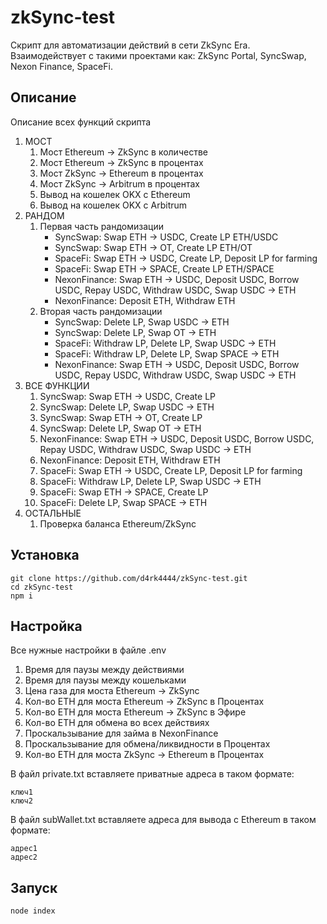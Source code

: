 # zkSync-test
Скрипт для автоматизации действий в сети ZkSync Era. Взаимодействует с такими проектами как: ZkSync Portal, SyncSwap, Nexon Finance, SpaceFi.    

## Описание
Описание всех функций скрипта      

1. МОСТ     
    1. Мост Ethereum -> ZkSync в количестве     
    2. Мост Ethereum -> ZkSync в процентах      
    3. Мост ZkSync -> Ethereum в процентах      
    4. Мост ZkSync -> Arbitrum в процентах      
    5. Вывод на кошелек OKX c Ethereum    
    6. Вывод на кошелек OKX c Arbitrum     
2. РАНДОМ       
    1. Первая часть рандомизации    
        - SyncSwap: Swap ETH -> USDC, Create LP ETH/USDC    
        - SyncSwap: Swap ETH -> OT, Create LP ETH/OT   
        - SpaceFi: Swap ETH -> USDC, Create LP, Deposit LP for farming      
        - SpaceFi: Swap ETH -> SPACE, Create LP ETH/SPACE      
        - NexonFinance: Swap ETH -> USDC, Deposit USDC, Borrow USDC, Repay USDC, Withdraw USDC, Swap USDC -> ETH   
        - NexonFinance: Deposit ETH, Withdraw ETH       
    2. Вторая часть рандомизации    
        - SyncSwap: Delete LP, Swap USDC -> ETH     
        - SyncSwap: Delete LP, Swap OT -> ETH     
        - SpaceFi: Withdraw LP, Delete LP, Swap USDC -> ETH     
        - SpaceFi: Withdraw LP, Delete LP, Swap SPACE -> ETH     
        - NexonFinance: Swap ETH -> USDC, Deposit USDC, Borrow USDC, Repay USDC, Withdraw USDC, Swap USDC -> ETH     
3. ВСЕ ФУНКЦИИ      
    1. SyncSwap: Swap ETH -> USDC, Create LP    
    2. SyncSwap: Delete LP, Swap USDC -> ETH    
    3. SyncSwap: Swap ETH -> OT, Create LP    
    4. SyncSwap: Delete LP, Swap OT -> ETH    
    5. NexonFinance: Swap ETH -> USDC, Deposit USDC, Borrow USDC, Repay USDC, Withdraw USDC, Swap USDC -> ETH    
    6. NexonFinance: Deposit ETH, Withdraw ETH      
    7. SpaceFi: Swap ETH -> USDC, Create LP, Deposit LP for farming     
    8. SpaceFi: Withdraw LP, Delete LP, Swap USDC -> ETH    
    9. SpaceFi: Swap ETH -> SPACE, Create LP     
    10. SpaceFi: Delete LP, Swap SPACE -> ETH    
4. ОСТАЛЬНЫЕ
    1. Проверка баланса Ethereum/ZkSync
    
## Установка
```
git clone https://github.com/d4rk4444/zkSync-test.git
cd zkSync-test
npm i
```

## Настройка
Все нужные настройки в файле .env    
    
1. Время для паузы между действиями          
2. Время для паузы между кошельками     
3. Цена газа для моста Ethereum -> ZkSync   
4. Кол-во ETH для моста Ethereum -> ZkSync в Процентах  
5. Кол-во ETH для моста Ethereum -> ZkSync в Эфире  
6. Кол-во ETH для обмена во всех действиях  
7. Проскальзывание для займа в NexonFinance 
8. Проскальзывание для обмена/ликвидности в Процентах   
9. Кол-во ETH для моста ZkSync -> Ethereum в Процентах  

В файл private.txt вставляете приватные адреса в таком формате:     
```
ключ1
ключ2
```

В файл subWallet.txt вставляете адреса для вывода с Ethereum в таком формате:      
```
адрес1
адрес2
```
    
## Запуск
```
node index
```